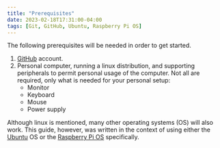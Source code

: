 ```yaml
---
title: "Prerequisites"
date: 2023-02-18T17:31:00-04:00
tags: [Git, GitHub, Ubuntu, Raspberry Pi OS]
---
```

The following prerequisites will be needed in order to get started.

1. [GitHub](https://github.com/) account.
1. Personal computer, running a linux distribution, and supporting peripherals to permit personal usage of the computer.  Not all are required, only what is needed for your personal setup:
   - Monitor
   - Keyboard
   - Mouse
   - Power supply

Although linux is mentioned, many other operating systems (OS) will also work.  This guide, however, was written in the context of using either the [Ubuntu](https://ubuntu.com/) OS or the [Raspberry Pi OS](https://www.raspberrypi.com/software/) specifically.